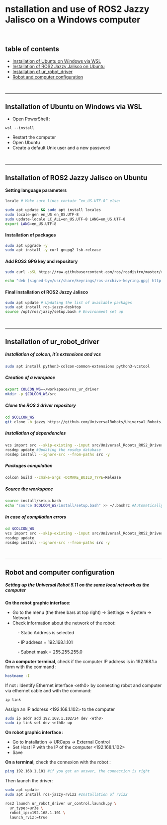 
# nstallation and use of ROS2 Jazzy Jalisco on a Windows computer 
<br>

## table of contents 

- [Installation of Ubuntu on Windows via WSL](#installation-of-ubuntu-on-windows-via-wsl)
- [Installation of ROS2 Jazzy Jalisco on Ubuntu](#installation-of-ros2-jazzy-jalisco-on-ubuntu)
- [Installation of ur_robot_driver](#installation-of-ur-robot-driver)
- [Robot and computer configuration](#robot-and-computer-configuration)

<br>

---

## Installation of Ubuntu on Windows via WSL
- Open PowerShell :
```powershell
wsl --install
```

- Restart the computer 
- Open Ubuntu
- Create a default Unix user and a new password

<br>

---

## Installation of ROS2 Jazzy Jalisco on Ubuntu 

#### Setting language parameters
```bash
locale # Make sure lines contain “en_US.UTF-8” else: 

sudo apt update && sudo apt install locales
sudo locale-gen en_US en_US.UTF-8
sudo update-locale LC_ALL=en_US.UTF-8 LANG=en_US.UTF-8
export LANG=en_US.UTF-8
```

#### Installation of packages
```bash
sudo apt upgrade -y
sudo apt install -y curl gnupg2 lsb-release
```

#### Add ROS2 GPG key and repository
```bash
sudo curl -sSL https://raw.githubusercontent.com/ros/rosdistro/master/ros.key | sudo gpg --dearmor -o /usr/share/keyrings/ros-archive-keyring.gpg

echo "deb [signed-by=/usr/share/keyrings/ros-archive-keyring.gpg] http://packages.ros.org/ros2/ubuntu $(lsb_release -cs) main" | sudo tee /etc/apt/sources.list.d/ros2.list > /dev/null
```

#### Final installation of ROS2 Jazzy Jalisco
```bash
sudo apt update # Updating the list of available packages
sudo apt install ros-jazzy-desktop
source /opt/ros/jazzy/setup.bash # Environment set up
```
<br>

---

## Installation of ur_robot_driver 

##### Installation of colcon, it’s extensions and vcs
```bash
sudo apt install python3-colcon-common-extensions python3-vcstool
```

##### Creation of a worspace
```bash
export COLCON_WS=~/workspace/ros_ur_driver
mkdir -p $COLCON_WS/src
```

##### Clone the ROS 2 driver repository
```bash
cd $COLCON_WS
git clone -b jazzy https://github.com/UniversalRobots/Universal_Robots_ROS2_Driver.git src/Universal_Robots_ROS2_Driver 
```

##### Installation of dependencies
```bash
vcs import src --skip-existing --input src/Universal_Robots_ROS2_Driver/Universal_Robots_ROS2_Driver-not-released.${ROS_DISTRO}.repos
rosdep update #Updating the rosdep database
rosdep install --ignore-src --from-paths src -y
```

##### Packages compilation
```bash
colcon build --cmake-args -DCMAKE_BUILD_TYPE=Release
```

##### Source the workspace 
```bash
source install/setup.bash
echo "source $COLCON_WS/install/setup.bash" >> ~/.bashrc #Automatically source the setup.bash script for each terminal opened
```

##### In case of compilation errors
```bash
cd $COLCON_WS
vcs import src --skip-existing --input src/Universal_Robots_ROS2_Driver/Universal_Robots_ROS2_Driver.${ROS_DISTRO}.repos
rosdep update
rosdep install --ignore-src --from-paths src -y
```
<br>

---

## Robot and computer configuration 
##### Setting up the Universal Robot 5.11 on the same local network as the computer

**On the robot graphic interface:**  

- Go to the menu (the three bars at top right) → Settings → System → Network  
- Check information about the network of the robot:  
<p style="padding-left: 40px;"> - Static Address is selected </p>  
<p style="padding-left: 40px;"> - IP address = 192.168.1.101</p>  
<p style="padding-left: 40px;"> - Subnet mask = 255.255.255.0</p>


**On a computer terminal**, check if the computer IP address is 
in 192.168.1.x form with the command : 
```bash
hostname -I
```

If not : Identify Ethernet interface &lt;eth0&gt; by connecting robot and computer via ethernet cable and with the command:
```bash
ip link
```

Assign an IP address <192.168.1.102> to the computer
```bash
sudo ip addr add 192.168.1.102/24 dev <eth0>
sudo ip link set dev <eth0> up
```

**On robot graphic interface :**   

- Go to Installation → URCaps → External Control   
- Set Host IP with the IP of the computer <192.168.1.102>  
- Save  

**On a terminal**, check the connexion with the robot : 
```bash
ping 192.168.1.101 #if you get an answer, the connection is right
```

Then launch the driver:
```bash
sudo apt update
sudo apt install ros-jazzy-rviz2 #Installation of rviz2

ros2 launch ur_robot_driver ur_control.launch.py \
  ur_type:=ur3e \
  robot_ip:=192.168.1.101 \
  launch_rviz:=true
```

